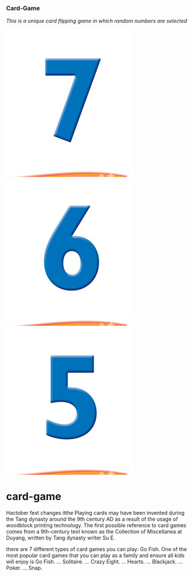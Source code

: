 
### Card-Game

*This is a unique card flipping game in which random numbers are selected*

![Number](./imgs/seven.jpg)
![Number](./imgs/six.jpg)
![Number](./imgs/five.jpg)
# card-game
Hactober fest changes itthe
Playing cards may have been invented during the Tang dynasty around the 9th century AD as a result of the usage of woodblock printing technology. The first possible reference to card games comes from a 9th-century text known as the Collection of Miscellanea at Duyang, written by Tang dynasty writer Su E.


there are 7 different types of card games you can play:
Go Fish. One of the most popular card games that you can play as a family and ensure all kids will enjoy is Go Fish. ...
Solitaire. ...
Crazy Eight. ...
Hearts. ...
Blackjack. ...
Poker. ...
Snap.
